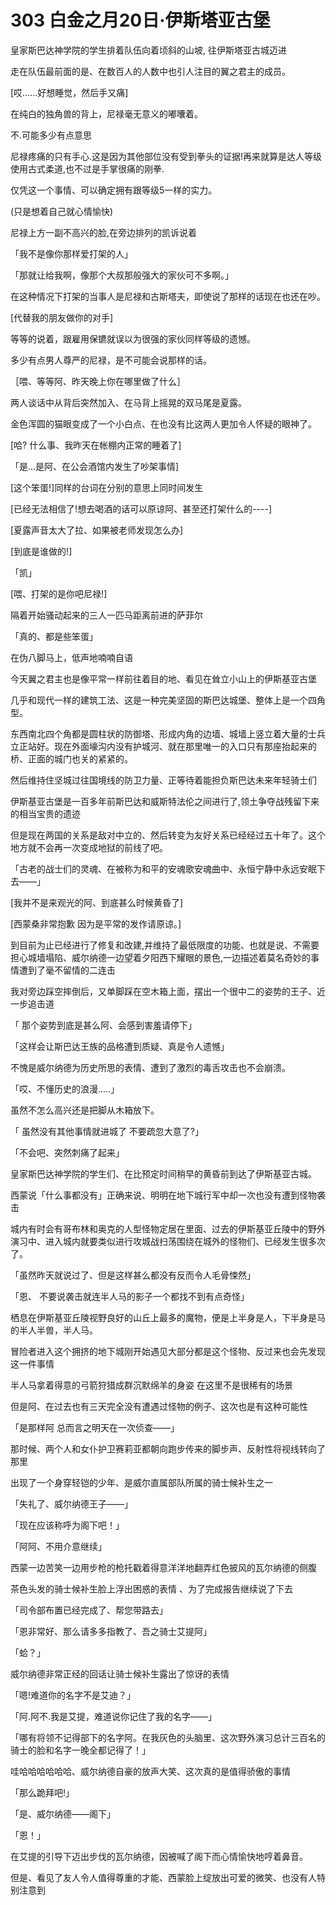 # 303 白金之月20日·伊斯塔亚古堡

皇家斯巴达神学院的学生排着队伍向着顷斜的山坡, 往伊斯塔亚古城迈进

走在队伍最前面的是、在数百人的人数中也引人注目的翼之君主的成员。

\[哎……好想睡觉，然后手又痛]

在纯白的独角兽的背上，尼禄毫无意义的嘟囔着。

不.可能多少有点意思

尼禄疼痛的只有手心.这是因为其他部位没有受到拳头的证据!再来就算是达人等级使用古式柔道,也不过是手掌很痛的刚拳.

仅凭这一个事情、可以确定拥有跟等级5一样的实力。

(只是想着自己就心情愉快)

尼禄上方一副不高兴的脸,在旁边排列的凯诉说着

「我不是像你那样爱打架的人」

「那就让给我啊，像那个大叔那般强大的家伙可不多啊。」

在这种情况下打架的当事人是尼禄和古斯塔夫，即使说了那样的话现在也还在吵。

\[代替我的朋友做你的对手]

等等的说着，跟雇用保镳就误以为很强的家伙同样等级的遗憾。

多少有点男人尊严的尼禄，是不可能会说那样的话。

［喂、等等阿、昨天晚上你在哪里做了什么］

两人谈话中从背后突然加入、在马背上摇晃的双马尾是夏露。

金色浑圆的猫眼变成了一个小白点、在也没有比这两人更加令人怀疑的眼神了。

\[哈? 什么事、我昨天在帐棚内正常的睡着了]

「是...是阿、在公会酒馆内发生了吵架事情]

\[这个笨蛋!]同样的台词在分别的意思上同时间发生

\[已经无法相信了!想去喝酒的话可以原谅阿、甚至还打架什么的----]

\[夏露声音太大了拉、如果被老师发现怎么办]

\[到底是谁做的!]

「凯」

\[喂、打架的是你吧尼禄!]

隔着开始骚动起来的三人一匹马距离前进的萨菲尔

「真的、都是些笨蛋」

在伪八脚马上，低声地喃喃自语

今天翼之君主也是像平常一样前往着目的地、看见在耸立小山上的伊斯基亚古堡

几乎和现代一样的建筑工法、这是一种完美坚固的斯巴达城堡、整体上是一个四角型。

东西南北四个角都是圆柱状的防御塔、形成内角的边墙、城墙上竖立着大量的士兵立正站好。现在外面壕沟内没有护城河、就在那里唯一的入口只有那座抬起来的桥、正面的城门也关的紧紧的。

然后维持住坚城过往国境线的防卫力量、正等待着能担负斯巴达未来年轻骑士们

伊斯基亚古堡是一百多年前斯巴达和威斯特法伦之间进行了,领土争夺战残留下来的相当宝贵的遗迹

但是现在两国的关系是敌对中立的、然后转变为友好关系已经经过五十年了。这个地方就不会再一次变成地狱的前线了吧。

「古老的战士们的灵魂、在被称为和平的安魂歌安魂曲中、永恒宁静中永远安眠下去――」

\[我并不是来观光的阿、到底甚么时候黄昏了]

\[西蒙桑非常抱歉 因为是平常的发作请原谅。]

到目前为止已经进行了修复和改建,并维持了最低限度的功能、也就是说、不需要担心城墙塌陷、威尔纳德一边望着夕阳西下耀眼的景色,一边描述着莫名奇妙的事情遭到了毫不留情的二连击

我对旁边踩空摔倒后，又单脚踩在空木箱上面，摆出一个很中二的姿势的王子、近一步追击道

「 那个姿势到底是甚么阿、会感到害羞请停下」

「这样会让斯巴达王族的品格遭到质疑、真是令人遗憾」

不愧是威尔纳德为历史所思的表情、遭到了激烈的毒舌攻击也不会崩溃。

「哎、不懂历史的浪漫.....」

虽然不怎么高兴还是把脚从木箱放下。

「 虽然没有其他事情就进城了 不要疏忽大意了?」

「不会吧、突然刺痛了起来」

皇家斯巴达神学院的学生们、在比预定时间稍早的黄昏前到达了伊斯基亚古城。

西蒙说「什么事都没有」正确来说、明明在地下城行军中却一次也没有遭到怪物袭击

城内有时会有哥布林和奥克的人型怪物定居在里面、过去的伊斯基亚丘陵中的野外演习中、进入城内就要类似进行攻城战扫荡围绕在城外的怪物们、已经发生很多次了。

「虽然昨天就说过了、但是这样甚么都没有反而令人毛骨悚然」

「恩、 不要说袭击就连半人马的影子一个都找不到有点奇怪」

栖息在伊斯基亚丘陵视野良好的山丘上最多的魔物，便是上半身是人，下半身是马的半人半兽，半人马。

冒险者进入这个拥挤的地下城刚开始遇见大部分都是这个怪物、反过来也会先发现这一件事情

半人马拿着得意的弓箭狩猎成群沉默绵羊的身姿 在这里不是很稀有的场景

但是阿、在过去也有三天完全没有遭遇过怪物的例子、这次也是有这种可能性

「是那样阿 总而言之明天在一次侦查――」

那时候、两个人和女仆护卫赛莉亚都朝向跑步传来的脚步声、反射性将视线转向了那里

出现了一个身穿轻铠的少年、是威尔直属部队所属的骑士候补生之一

「失礼了、威尔纳德王子――」

「现在应该称呼为阁下吧！」

「阿阿、不用介意继续」

西蒙一边苦笑一边用步枪的枪托戳着得意洋洋地翻弄红色披风的瓦尔纳德的侧腹

茶色头发的骑士候补生脸上浮出困惑的表情 、为了完成报告继续说了下去

「司令部布置已经完成了、帮您带路去」

「恩非常好、那么请多多指教了、吾之骑士艾提阿」

「蛤？」

威尔纳德非常正经的回话让骑士候补生露出了惊讶的表情

「嗯!难道你的名字不是艾迪？」

「阿.阿不.我是艾提，难道说你记住了我的名字――」

「哪有将领不记得部下的名字阿。在我灰色的头脑里、这次野外演习总计三百名的骑士的脸和名字一晚全都记得了！」

哇哈哈哈哈哈哈、威尔纳德自豪的放声大笑、这次真的是值得骄傲的事情

「那么跪拜吧!」

「是、威尔纳德――阁下」

「恩！」

在艾提的引导下迈出步伐的瓦尔纳德，因被喊了阁下而心情愉快地哼着鼻音。

但是、看见了友人令人值得尊重的才能、西蒙脸上绽放出可爱的微笑、也没有人特别注意到
